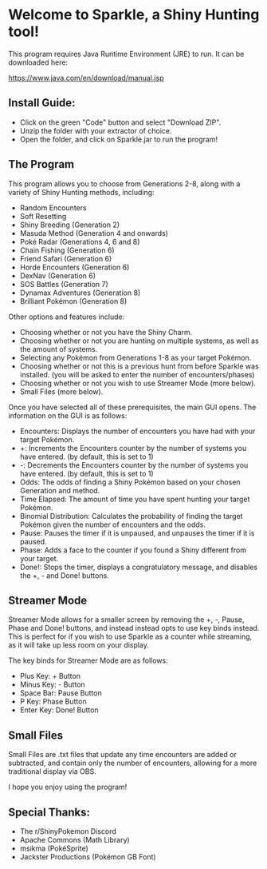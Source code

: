 # Welcome to Sparkle, a Shiny Hunting tool!

This program requires Java Runtime Environment (JRE) to run. It can be downloaded here:

https://www.java.com/en/download/manual.jsp

## Install Guide:
- Click on the green "Code" button and select "Download ZIP".
- Unzip the folder with your extractor of choice.
- Open the folder, and click on Sparkle.jar to run the program!

## The Program

This program allows you to choose from Generations 2-8, along with a variety of Shiny Hunting methods, including:
- Random Encounters
- Soft Resetting
- Shiny Breeding (Generation 2)
- Masuda Method (Generation 4 and onwards)
- Poké Radar (Generations 4, 6 and 8)
- Chain Fishing (Generation 6)
- Friend Safari (Generation 6)
- Horde Encounters (Generation 6)
- DexNav (Generation 6)
- SOS Battles (Generation 7)
- Dynamax Adventures (Generation 8)
- Brilliant Pokémon (Generation 8)

Other options and features include:
- Choosing whether or not you have the Shiny Charm.
- Choosing whether or not you are hunting on multiple systems, as well as the amount of systems.
- Selecting any Pokémon from Generations 1-8 as your target Pokémon.
- Choosing whether or not this is a previous hunt from before Sparkle was installed. (you will be asked to enter the number of encounters/phases)
- Choosing whether or not you wish to use Streamer Mode (more below).
- Small Files (more below).

Once you have selected all of these prerequisites, the main GUI opens. The information on the GUI is as follows:
- Encounters: Displays the number of encounters you have had with your target Pokémon.
- +: Increments the Encounters counter by the number of systems you have entered. (by default, this is set to 1)
- -: Decrements the Encounters counter by the number of systems you have entered. (by default, this is set to 1)
- Odds: The odds of finding a Shiny Pokémon based on your chosen Generation and method.
- Time Elapsed: The amount of time you have spent hunting your target Pokémon.
- Binomial Distribution: Calculates the probability of finding the target Pokémon given the number of encounters and the odds.
- Pause: Pauses the timer if it is unpaused, and unpauses the timer if it is paused.
- Phase: Adds a face to the counter if you found a Shiny different from your target.
- Done!: Stops the timer, displays a congratulatory message, and disables the +, - and Done! buttons.

## Streamer Mode

Streamer Mode allows for a smaller screen by removing the +, -, Pause, Phase and Done! buttons, and instead instead opts to use key binds instead. This is perfect for if you wish to use Sparkle as a counter while streaming, as it will take up less room on your display.

The key binds for Streamer Mode are as follows: 
- Plus Key: + Button
- Minus Key: - Button
- Space Bar: Pause Button
- P Key: Phase Button
- Enter Key: Done! Button

## Small Files

Small Files are .txt files that update any time encounters are added or subtracted, and contain only the number of encounters, allowing for a more traditional display via OBS.

I hope you enjoy using the program!

## Special Thanks:
- The r/ShinyPokemon Discord
- Apache Commons (Math Library)
- msikma (PokéSprite)
- Jackster Productions (Pokémon GB Font)
